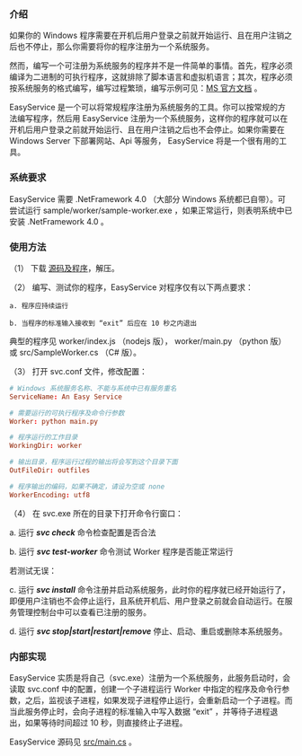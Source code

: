 ### 介绍

如果你的 Windows 程序需要在开机后用户登录之前就开始运行、且在用户注销之后也不停止，那么你需要将你的程序注册为一个系统服务。

然而，编写一个可注册为系统服务的程序并不是一件简单的事情。首先，程序必须编译为二进制的可执行程序，这就排除了脚本语言和虚拟机语言；其次，程序必须按系统服务的格式编写，编写过程繁琐，编写示例可见：[MS 官方文档](https://code.msdn.microsoft.com/windowsapps/CppWindowsService-cacf4948) 。

EasyService 是一个可以将常规程序注册为系统服务的工具。你可以按常规的方法编写程序，然后用 EasyService 注册为一个系统服务，这样你的程序就可以在开机后用户登录之前就开始运行、且在用户注销之后也不会停止。如果你需要在 Windows Server 下部署网站、Api 等服务， EasyService 将是一个很有用的工具。

### 系统要求

EasyService 需要 .NetFramework 4.0 （大部分 Windows 系统都已自带）。可尝试运行 sample/worker/sample-worker.exe ，如果正常运行，则表明系统中已安装 .NetFramework 4.0 。

### 使用方法

（1） 下载 [源码及程序]()，解压。

（2） 编写、测试你的程序，EasyService 对程序仅有以下两点要求：

```
a. 程序应持续运行

b. 当程序的标准输入接收到 “exit” 后应在 10 秒之内退出
```

典型的程序见 worker/index.js （nodejs 版）， worker/main.py （python 版） 或 src/SampleWorker.cs （C# 版）。

（3） 打开 svc.conf 文件，修改配置：

```conf
# Windows 系统服务名称、不能与系统中已有服务重名
ServiceName: An Easy Service

# 需要运行的可执行程序及命令行参数
Worker: python main.py

# 程序运行的工作目录
WorkingDir: worker

# 输出目录，程序运行过程的输出将会写到这个目录下面
OutFileDir: outfiles

# 程序输出的编码，如果不确定，请设为空或 none
WorkerEncoding: utf8
```

（4） 在 svc.exe 所在的目录下打开命令行窗口：

a. 运行 ***svc check*** 命令检查配置是否合法

b. 运行 ***svc test-worker*** 命令测试 Worker 程序是否能正常运行

若测试无误：

c. 运行 ***svc install*** 命令注册并启动系统服务，此时你的程序就已经开始运行了，即便用户注销也不会停止运行，且系统开机后、用户登录之前就会自动运行。在服务管理控制台中可以查看已注册的服务。

d. 运行 ***svc stop|start|restart|remove*** 停止、启动、重启或删除本系统服务。

### 内部实现

EasyService 实质是将自己（svc.exe）注册为一个系统服务，此服务启动时，会读取 svc.conf 中的配置，创建一个子进程运行 Worker 中指定的程序及命令行参数，之后，监视该子进程，如果发现子进程停止运行，会重新启动一个子进程。而当此服务停止时，会向子进程的标准输入中写入数据 “exit” ，并等待子进程退出，如果等待时间超过 10 秒，则直接终止子进程。

EasyService 源码见 [src/main.cs]() 。